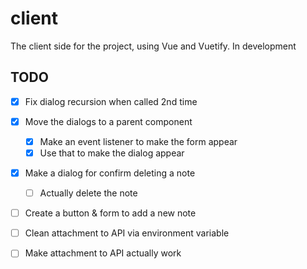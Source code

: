 # client

The client side for the project,
using Vue and Vuetify. In development

## TODO

- [x] Fix dialog recursion when called 2nd time
- [x] Move the dialogs to a parent component
  - [x] Make an event listener to make the form appear
  - [x] Use that to make the dialog appear
- [x] Make a dialog for confirm deleting a note
  - [ ] Actually delete the note
- [ ] Create a button & form to add a new note

- [ ] Clean attachment to API via environment variable
- [ ] Make attachment to API actually work

